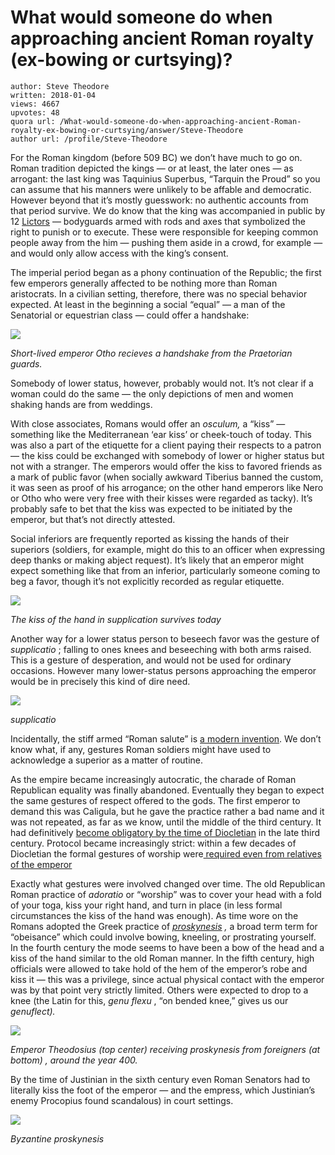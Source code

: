 # What would someone do when approaching ancient Roman royalty (ex-bowing or curtsying)?

	author: Steve Theodore
	written: 2018-01-04
	views: 4667
	upvotes: 48
	quora url: /What-would-someone-do-when-approaching-ancient-Roman-royalty-ex-bowing-or-curtsying/answer/Steve-Theodore
	author url: /profile/Steve-Theodore


For the Roman kingdom (before 509 BC) we don’t have much to go on. Roman tradition depicted the kings — or at least, the later ones — as arrogant: the last king was Taquinius Superbus, “Tarquin the Proud” so you can assume that his manners were unlikely to be affable and democratic. However beyond that it’s mostly guesswork: no authentic accounts from that period survive. We do know that the king was accompanied in public by 12 [Lictors](https://en.wikipedia.org/wiki/Lictor) — bodyguards armed with rods and axes that symbolized the right to punish or to execute. These were responsible for keeping common people away from the him — pushing them aside in a crowd, for example — and would only allow access with the king’s consent.

The imperial period began as a phony continuation of the Republic; the first few emperors generally affected to be nothing more than Roman aristocrats. In a civilian setting, therefore, there was no special behavior expected. At least in the beginning a social “equal” — a man of the Senatorial or equestrian class — could offer a handshake:

![](https://qph.fs.quoracdn.net/main-qimg-f8a5463d7bfd245c80e435c09de34c29)

_Short-lived emperor Otho recieves a handshake from the Praetorian guards._ 

Somebody of lower status, however, probably would not. It’s not clear if a woman could do the same — the only depictions of men and women shaking hands are from weddings.

With close associates, Romans would offer an _osculum,_  a “kiss” — something like the Mediterranean ‘ear kiss’ or cheek-touch of today. This was also a part of the etiquette for a client paying their respects to a patron — the kiss could be exchanged with somebody of lower or higher status but not with a stranger. The emperors would offer the kiss to favored friends as a mark of public favor (when socially awkward Tiberius banned the custom, it was seen as proof of his arrogance; on the other hand emperors like Nero or Otho who were very free with their kisses were regarded as tacky). It’s probably safe to bet that the kiss was expected to be initiated by the emperor, but that’s not directly attested.

Social inferiors are frequently reported as kissing the hands of their superiors (soldiers, for example, might do this to an officer when expressing deep thanks or making abject request). It’s likely that an emperor might expect something like that from an inferior, particularly someone coming to beg a favor, though it’s not explicitly recorded as regular etiquette.

![](https://qph.fs.quoracdn.net/main-qimg-8236d943184df6e146cdbdbaffd27288-c)

_The kiss of the hand in supplication survives today_ 

Another way for a lower status person to beseech favor was the gesture of _supplicatio_ ; falling to ones knees and beseeching with both arms raised. This is a gesture of desperation, and would not be used for ordinary occasions. However many lower-status persons approaching the emperor would be in precisely this kind of dire need.

![](https://qph.fs.quoracdn.net/main-qimg-003b57b81bb9e276d65c5c172c9b762a-c)

_supplicatio_ 

Incidentally, the stiff armed “Roman salute” is [a modern invention](https://www.quora.com/Did-the-ancient-Romans-use-the-straight-armed-salute-as-asserted-by-the-Fascists-and-later-by-the-Nazis/answer/Steve-Theodore). We don’t know what, if any, gestures Roman soldiers might have used to acknowledge a superior as a matter of routine.

As the empire became increasingly autocratic, the charade of Roman Republican equality was finally abandoned. Eventually they began to expect the same gestures of respect offered to the gods. The first emperor to demand this was Caligula, but he gave the practice rather a bad name and it was not repeated, as far as we know, until the middle of the third century. It had definitively [become obligatory by the time of Diocletian](https://www.quora.com/Who-was-the-first-Roman-emperor-that-demanded-people-to-bow-before-him) in the late third century. Protocol became increasingly strict: within a few decades of Diocletian the formal gestures of worship were[ required even from relatives of the emperor](http://kuouohttps://books.google.com/books?id=sE4Ufw6QgbQC&lpg=PA314&dq=roman%20proskynesis&pg=PA314#v=onepage&q=roman%20proskynesis&f=false)

Exactly what gestures were involved changed over time. The old Republican Roman practice of _adoratio_ or “worship” was to cover your head with a fold of your toga, kiss your right hand, and turn in place (in less formal circumstances the kiss of the hand was enough). As time wore on the Romans adopted the Greek practice of _[proskynesis](http://www.livius.org/articles/concept/proskynesis/)_ _,_  a broad term term for “obeisance” which could involve bowing, kneeling, or prostrating yourself. In the fourth century the mode seems to have been a bow of the head and a kiss of the hand similar to the old Roman manner. In the fifth century, high officials were allowed to take hold of the hem of the emperor’s robe and kiss it — this was a privilege, since actual physical contact with the emperor was by that point very strictly limited. Others were expected to drop to a knee (the Latin for this, _genu flexu_ , “on bended knee,” gives us our _genuflect)._ 

![](https://qph.fs.quoracdn.net/main-qimg-553725214520160bc47aee9a913a8a85)

_Emperor Theodosius (top center) receiving proskynesis from foreigners (at bottom) , around the year 400._ 

By the time of Justinian in the sixth century even Roman Senators had to literally kiss the foot of the emperor — and the empress, which Justinian’s enemy Procopius found scandalous) in court settings.

![](https://qph.fs.quoracdn.net/main-qimg-e8422a6362f803434a4d4dcf6b728734)

_Byzantine proskynesis_ 

